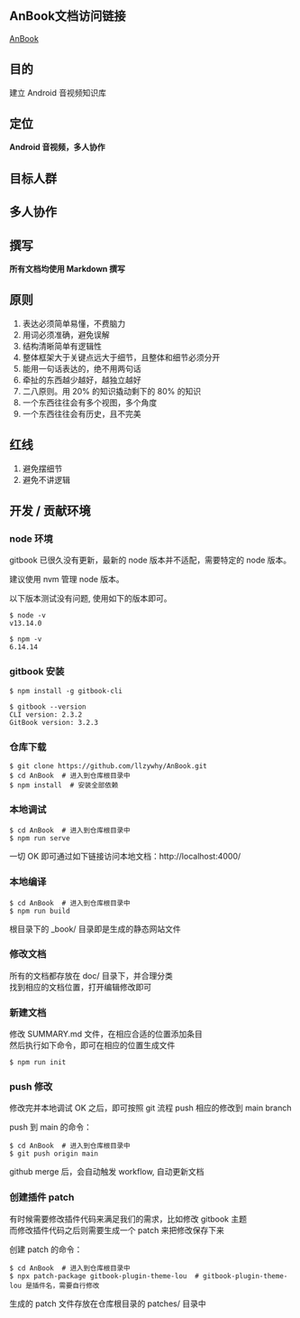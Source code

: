 
## AnBook文档访问链接
[AnBook](https://llzywhy.github.io/AnBook/)

## 目的
建立 Android 音视频知识库

## 定位
**Android 音视频，多人协作**​

## 目标人群

## 多人协作

## 撰写
**所有文档均使用 Markdown 撰写**

## 原则

1. 表达必须简单易懂，不费脑力
2. 用词必须准确，避免误解
3. 结构清晰简单有逻辑性
4. 整体框架大于关键点远大于细节，且整体和细节必须分开
5. 能用一句话表达的，绝不用两句话
6. 牵扯的东西越少越好，越独立越好
7. 二八原则。用 20% 的知识撬动剩下的 80% 的知识
8. 一个东西往往会有多个视图，多个角度
9. 一个东西往往会有历史，且不完美

## 红线

1. 避免摆细节
2. 避免不讲逻辑

## 开发 / 贡献环境

### node 环境

gitbook 已很久没有更新，最新的 node 版本并不适配，需要特定的 node 版本。

建议使用 nvm 管理 node 版本。

以下版本测试没有问题, 使用如下的版本即可。

```
$ node -v
v13.14.0

$ npm -v
6.14.14
```

### gitbook 安装

```
$ npm install -g gitbook-cli

$ gitbook --version
CLI version: 2.3.2
GitBook version: 3.2.3
```

### 仓库下载

```
$ git clone https://github.com/llzywhy/AnBook.git
$ cd AnBook  # 进入到仓库根目录中
$ npm install  # 安装全部依赖
```

### 本地调试

```
$ cd AnBook  # 进入到仓库根目录中
$ npm run serve
```
一切 OK 即可通过如下链接访问本地文档：http://localhost:4000/

### 本地编译

```
$ cd AnBook  # 进入到仓库根目录中
$ npm run build
```
根目录下的 _book/ 目录即是生成的静态网站文件

### 修改文档

所有的文档都存放在 doc/ 目录下，并合理分类  
找到相应的文档位置，打开编辑修改即可

### 新建文档

修改 SUMMARY.md 文件，在相应合适的位置添加条目  
然后执行如下命令，即可在相应的位置生成文件

```
$ npm run init
```

### push 修改

修改完并本地调试 OK 之后，即可按照 git 流程 push 相应的修改到 main branch

push 到 main 的命令：

```
$ cd AnBook  # 进入到仓库根目录中
$ git push origin main
```

github merge 后，会自动触发 workflow, 自动更新文档

### 创建插件 patch

有时候需要修改插件代码来满足我们的需求，比如修改 gitbook 主题  
而修改插件代码之后则需要生成一个 patch 来把修改保存下来

创建 patch 的命令：

```
$ cd AnBook  # 进入到仓库根目录中
$ npx patch-package gitbook-plugin-theme-lou  # gitbook-plugin-theme-lou 是插件名，需要自行修改
```

生成的 patch 文件存放在仓库根目录的 patches/ 目录中
